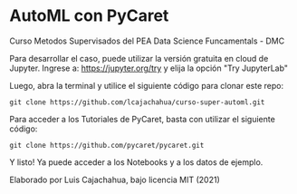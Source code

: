 # AutoML con PyCaret
Curso Metodos Supervisados del PEA Data Science Funcamentals - DMC

Para desarrollar el caso, puede utilizar la versión gratuita en cloud de Jupyter. Ingrese a: https://jupyter.org/try y elija la opción "Try JupyterLab"

Luego, abra la terminal y utilice el siguiente código para clonar este repo:

```
git clone https://github.com/lcajachahua/curso-super-automl.git
```

Para acceder a los Tutoriales de PyCaret, basta con utilizar el siguiente código:


```
git clone https://github.com/pycaret/pycaret.git
```


Y listo! Ya puede acceder a los Notebooks y a los datos de ejemplo.




Elaborado por Luis Cajachahua, bajo licencia MIT (2021)
